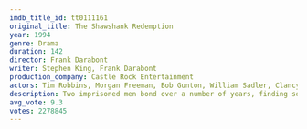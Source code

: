 ```yaml
---
imdb_title_id: tt0111161
original_title: The Shawshank Redemption
year: 1994
genre: Drama
duration: 142
director: Frank Darabont
writer: Stephen King, Frank Darabont
production_company: Castle Rock Entertainment
actors: Tim Robbins, Morgan Freeman, Bob Gunton, William Sadler, Clancy Brown, Gil Bellows, Mark Rolston, James Whitmore, Jeffrey DeMunn, Larry Brandenburg, Neil Giuntoli, Brian Libby, David Proval, Joseph Ragno, Jude Ciccolella
description: Two imprisoned men bond over a number of years, finding solace and eventual redemption through acts of common decency.
avg_vote: 9.3
votes: 2278845
---
```

